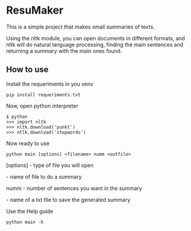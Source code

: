 # ResuMaker
This is a simple project that makes small summaries of texts.

Using the nltk module, you can open documents in different formats, and nltk will do natural language processing, finding the main sentences and returning a summary with the main ones found.

## How to use
Install the requeriments in you venv
```
pip install requeriments.txt
```
Now, open python interpreter
```
$ python
>>> import nltk
>>> nltk.download('punkt')
>>> ntlk.download('stopwords')
```
Now ready to use
```
python main [options] <filename> numm <outfile>
```
\[options] - type of file you will open

<filename> - name of file to do a summary
  
numm       - number of sentences you want in the summary

<outfile>  - name of a txt file to save the generated summary
  
Use the Help guide
```
python main -h
```

